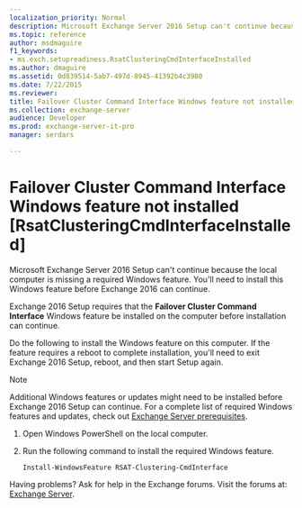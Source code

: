 ```yaml
---
localization_priority: Normal
description: Microsoft Exchange Server 2016 Setup can't continue because the local computer is missing a required Windows feature. You'll need to install this Windows feature before Exchange 2016 can continue.
ms.topic: reference
author: msdmaguire
f1_keywords:
- ms.exch.setupreadiness.RsatClusteringCmdInterfaceInstalled
ms.author: dmaguire
ms.assetid: 0d839514-5ab7-497d-8945-41392b4c3980
ms.date: 7/22/2015
ms.reviewer: 
title: Failover Cluster Command Interface Windows feature not installed [RsatClusteringCmdInterfaceInstalled]
ms.collection: exchange-server
audience: Developer
ms.prod: exchange-server-it-pro
manager: serdars

---
```


# Failover Cluster Command Interface Windows feature not installed [RsatClusteringCmdInterfaceInstalled]

Microsoft Exchange Server 2016 Setup can't continue because the local computer is missing a required Windows feature. You'll need to install this Windows feature before Exchange 2016 can continue.

Exchange 2016 Setup requires that the **Failover Cluster Command Interface** Windows feature be installed on the computer before installation can continue.

Do the following to install the Windows feature on this computer. If the feature requires a reboot to complete installation, you'll need to exit Exchange 2016 Setup, reboot, and then start Setup again.

> [!NOTE]
> Additional Windows features or updates might need to be installed before Exchange 2016 Setup can continue. For a complete list of required Windows features and updates, check out [Exchange Server prerequisites](../../plan-and-deploy/prerequisites.md).

1. Open Windows PowerShell on the local computer.

2. Run the following command to install the required Windows feature.

   ```
   Install-WindowsFeature RSAT-Clustering-CmdInterface
   ```

Having problems? Ask for help in the Exchange forums. Visit the forums at: [Exchange Server](https://go.microsoft.com/fwlink/p/?linkId=60612).
